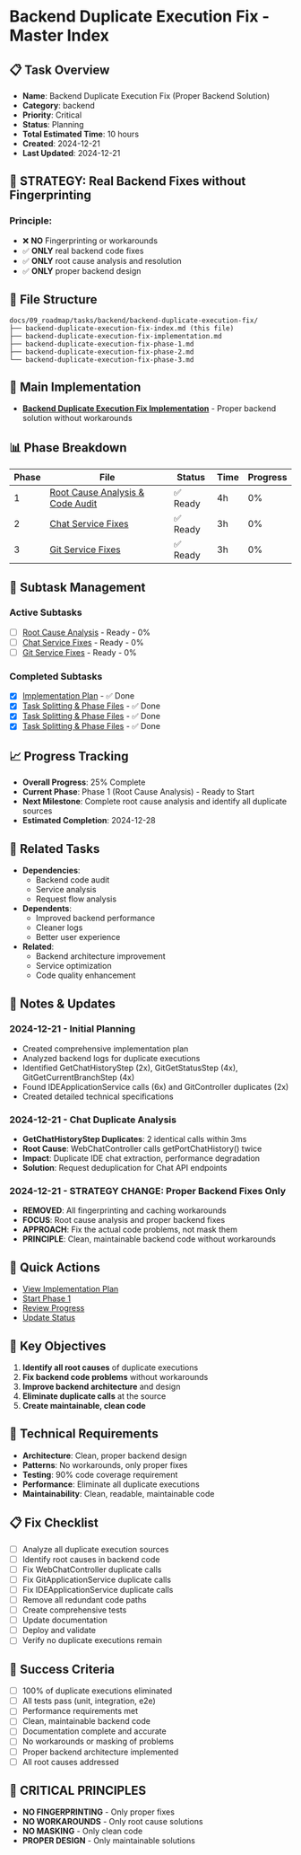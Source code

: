 # Backend Duplicate Execution Fix - Master Index

## 📋 Task Overview
- **Name**: Backend Duplicate Execution Fix (Proper Backend Solution)
- **Category**: backend
- **Priority**: Critical
- **Status**: Planning
- **Total Estimated Time**: 10 hours
- **Created**: 2024-12-21
- **Last Updated**: 2024-12-21

## 🎯 **STRATEGY: Real Backend Fixes without Fingerprinting**

### **Principle:**
- ❌ **NO** Fingerprinting or workarounds
- ✅ **ONLY** real backend code fixes
- ✅ **ONLY** root cause analysis and resolution
- ✅ **ONLY** proper backend design

## 📁 File Structure
```
docs/09_roadmap/tasks/backend/backend-duplicate-execution-fix/
├── backend-duplicate-execution-fix-index.md (this file)
├── backend-duplicate-execution-fix-implementation.md
├── backend-duplicate-execution-fix-phase-1.md
├── backend-duplicate-execution-fix-phase-2.md
└── backend-duplicate-execution-fix-phase-3.md
```

## 🎯 Main Implementation
- **[Backend Duplicate Execution Fix Implementation](./backend-duplicate-execution-fix-implementation.md)** - Proper backend solution without workarounds

## 📊 Phase Breakdown
| Phase | File | Status | Time | Progress |
|-------|------|--------|------|----------|
| 1 | [Root Cause Analysis & Code Audit](./backend-duplicate-execution-fix-phase-1.md) | ✅ Ready | 4h | 0% |
| 2 | [Chat Service Fixes](./backend-duplicate-execution-fix-phase-2.md) | ✅ Ready | 3h | 0% |
| 3 | [Git Service Fixes](./backend-duplicate-execution-fix-phase-3.md) | ✅ Ready | 3h | 0% |

## 🔄 Subtask Management
### Active Subtasks
- [ ] [Root Cause Analysis](./backend-duplicate-execution-fix-phase-1.md) - Ready - 0%
- [ ] [Chat Service Fixes](./backend-duplicate-execution-fix-phase-2.md) - Ready - 0%
- [ ] [Git Service Fixes](./backend-duplicate-execution-fix-phase-3.md) - Ready - 0%

### Completed Subtasks
- [x] [Implementation Plan](./backend-duplicate-execution-fix-implementation.md) - ✅ Done
- [x] [Task Splitting & Phase Files](./backend-duplicate-execution-fix-phase-1.md) - ✅ Done
- [x] [Task Splitting & Phase Files](./backend-duplicate-execution-fix-phase-2.md) - ✅ Done
- [x] [Task Splitting & Phase Files](./backend-duplicate-execution-fix-phase-3.md) - ✅ Done

## 📈 Progress Tracking
- **Overall Progress**: 25% Complete
- **Current Phase**: Phase 1 (Root Cause Analysis) - Ready to Start
- **Next Milestone**: Complete root cause analysis and identify all duplicate sources
- **Estimated Completion**: 2024-12-28

## 🔗 Related Tasks
- **Dependencies**: 
  - Backend code audit
  - Service analysis
  - Request flow analysis
- **Dependents**: 
  - Improved backend performance
  - Cleaner logs
  - Better user experience
- **Related**: 
  - Backend architecture improvement
  - Service optimization
  - Code quality enhancement

## 📝 Notes & Updates
### 2024-12-21 - Initial Planning
- Created comprehensive implementation plan
- Analyzed backend logs for duplicate executions
- Identified GetChatHistoryStep (2x), GitGetStatusStep (4x), GitGetCurrentBranchStep (4x)
- Found IDEApplicationService calls (6x) and GitController duplicates (2x)
- Created detailed technical specifications

### 2024-12-21 - Chat Duplicate Analysis
- **GetChatHistoryStep Duplicates**: 2 identical calls within 3ms
- **Root Cause**: WebChatController calls getPortChatHistory() twice
- **Impact**: Duplicate IDE chat extraction, performance degradation
- **Solution**: Request deduplication for Chat API endpoints

### 2024-12-21 - STRATEGY CHANGE: Proper Backend Fixes Only
- **REMOVED**: All fingerprinting and caching workarounds
- **FOCUS**: Root cause analysis and proper backend fixes
- **APPROACH**: Fix the actual code problems, not mask them
- **PRINCIPLE**: Clean, maintainable backend code without workarounds

## 🚀 Quick Actions
- [View Implementation Plan](./backend-duplicate-execution-fix-implementation.md)
- [Start Phase 1](./backend-duplicate-execution-fix-phase-1.md)
- [Review Progress](#progress-tracking)
- [Update Status](#notes--updates)

## 🎯 Key Objectives
1. **Identify all root causes** of duplicate executions
2. **Fix backend code problems** without workarounds
3. **Improve backend architecture** and design
4. **Eliminate duplicate calls** at the source
5. **Create maintainable, clean code**

## 🔧 Technical Requirements
- **Architecture**: Clean, proper backend design
- **Patterns**: No workarounds, only proper fixes
- **Testing**: 90% code coverage requirement
- **Performance**: Eliminate all duplicate executions
- **Maintainability**: Clean, readable, maintainable code

## 📋 Fix Checklist
- [ ] Analyze all duplicate execution sources
- [ ] Identify root causes in backend code
- [ ] Fix WebChatController duplicate calls
- [ ] Fix GitApplicationService duplicate calls
- [ ] Fix IDEApplicationService duplicate calls
- [ ] Remove all redundant code paths
- [ ] Create comprehensive tests
- [ ] Update documentation
- [ ] Deploy and validate
- [ ] Verify no duplicate executions remain

## 🎉 Success Criteria
- [ ] 100% of duplicate executions eliminated
- [ ] All tests pass (unit, integration, e2e)
- [ ] Performance requirements met
- [ ] Clean, maintainable backend code
- [ ] Documentation complete and accurate
- [ ] No workarounds or masking of problems
- [ ] Proper backend architecture implemented
- [ ] All root causes addressed

## 🚨 **CRITICAL PRINCIPLES**
- **NO FINGERPRINTING** - Only proper fixes
- **NO WORKAROUNDS** - Only root cause solutions
- **NO MASKING** - Only clean code
- **PROPER DESIGN** - Only maintainable solutions 